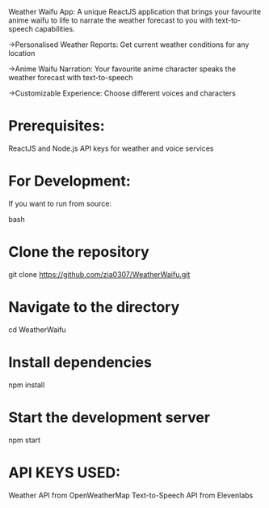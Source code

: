 Weather Waifu App:
 A unique ReactJS application that brings your favourite anime waifu to life to narrate the weather forecast to you with text-to-speech capabilities.

->Personalised Weather Reports: Get current weather conditions for any location


->Anime Waifu Narration: Your favourite anime character speaks the weather forecast with text-to-speech


->Customizable Experience: Choose different voices and characters

# Prerequisites:
ReactJS and Node.js
API keys for weather and voice services


# For Development:

If you want to run from source:

bash
# Clone the repository
git clone https://github.com/zia0307/WeatherWaifu.git

# Navigate to the directory
cd WeatherWaifu

# Install dependencies
npm install

# Start the development server
npm start

# API KEYS USED:
Weather API from OpenWeatherMap
Text-to-Speech API from Elevenlabs
